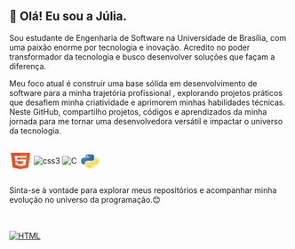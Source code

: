 ## 👋 Olá! Eu sou a Júlia.

Sou estudante de Engenharia de Software na Universidade de Brasília, com uma paixão enorme por tecnologia e inovação. Acredito no poder transformador da tecnologia e busco desenvolver soluções que façam a diferença.

Meu foco atual é construir uma base sólida em desenvolvimento de software para a minha trajetória profissional , explorando projetos práticos que desafiem minha criatividade e aprimorem minhas habilidades técnicas. Neste GitHub, compartilho projetos, códigos e aprendizados da minha jornada para me tornar uma desenvolvedora versátil e impactar o universo da tecnologia.

<div style="display: inline_block"><br>
  <img align="center" alt="HTML" height="30" width="40" src="https://raw.githubusercontent.com/devicons/devicon/master/icons/html5/html5-original.svg">
  <img align="center" alt="css3" src="https://img.icons8.com/color/48/css3.png" height="35" width="40"/>
  <img  align="center" alt="C" src="https://img.icons8.com/fluency/48/c-programming.png" height="38" width="38"/>
   <img align="center" alt="Python" height="30" width="40" src="https://raw.githubusercontent.com/devicons/devicon/master/icons/python/python-original.svg">
</div>

##

Sinta-se à vontade para explorar meus repositórios e acompanhar minha evolução no universo da programação.😊


##


<div style="display: inline_block"><br>
  <a href="https://www.linkedin.com/in/j%C3%BAlia-massuda-166068291/"><img align="center" alt="HTML" height="30" width="100" src="https://img.shields.io/badge/LinkedIn-0A66C2?logo=linkedin&logoColor=fff&style=flat">
 
</div>
